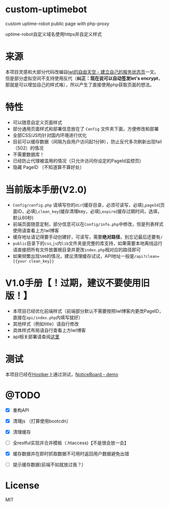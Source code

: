 # custom-uptimebot
custom uptime-robot public page with php-proxy

uptime-robot自定义域名使用https并自定义样式  

# 来源
本项目灵感和大部分代码改编自[lwl的自由天空 - 建立自己的服务状态页](https://blog.lwl12.com/read/create-own-services-status-page.html)一文。  
但是部分虚拟空间不支持使用反代（**纠正：现在说可以自动签发let's encrypt**，那就是可以增加自己的样式咯），所以产生了直接使用php获取页面的想法。  

# 特性
- 可以随意自定义页面样式
- 部分通用页面样式和部署信息放在了 `Config` 文件夹下面，方便修改和部署
- 全部CSS/JS均针对国内环境进行优化
- 目前可以缓存数据（间隔为自用户访问起1分钟），防止反代多次刷新出现fail（502）的情况  
- 不需要数据库！
- 已经防止代理被滥用的情况（只允许访问你设定的PageId监控页)
- 隐藏 PageID （不知道算不算好处）

# 当前版本手册(V2.0)
- `Config/config.php` 请填写你的`dir`(缓存目录，必须可读写，必填),`pageId`(页面ID，必填),`clean_key`(缓存清理key，必填),`expire`(缓存过期时间，选填，默认60秒)
- 前端页面随意定制，部分信息可以在`Config/info.php`中修改，但是列表样式使用请查看上方lwl博客
- 缓存地址请记得要手动创建好，可读写，需要**绝对路径**，别忘记最后还要有`/`
- `public`目录下的`css`,`js`内`lib`文件夹是完整的库支持，如果需要本地离线运行请直接把所有文件放置根目录并更改`index.php`相对应的路径即可
- 如果频繁出现`500`的情况，建议清理缓存试试，API地址一般是`/api?clean={{your clean_key}}`


# V1.0手册【！过期，建议不要使用旧版！】
- 本项目已经优化前端样式（前端部分默认不需要按照lwl博客内更改PageID，直接在`api/index.php`内填写就好）
- 其他样式（例如title）请自行修改
- 具体样式布局请自行查看上方lwl博客
- api相关部署请查阅[这里](https://never.pet/2017/03/23/uptimebot%E8%87%AA%E5%AE%9A%E4%B9%89%E9%A1%B5%E9%9D%A2/)



# 测试
本项目已经在[Hostker](http://www.hostker.com)上通过测试，[NoticeBoard - demo](https://status.hfi.me)

# @TODO
- [x] 重构API
- [x] 清理js （打算使用bootcdn）
- [x] 清理缓存
- [ ] 全restful实现并合并模板（.htaccess)【不是很会放一会】
- [x] 缓存数据并在即时抓取数据不可用时返回用户数据避免出错
- [ ] 提示缓存数据(前端不如就放过我？)


# License
MIT
